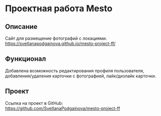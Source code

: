 # Проектная работа Mesto
## Описание
Сайт для размещение фотографий с локациями.  
https://svetlanapodgainova.github.io/mesto-project-ff/  
## Функционал
Добавлена возможность редактирования профиля пользователя, добавления/удаления карточки с фотографией, лайк/дизлайк карточки.

## Проект
Ссылка на проект в GitHub:  
https://github.com/SvetlanaPodgainova/mesto-project-ff
